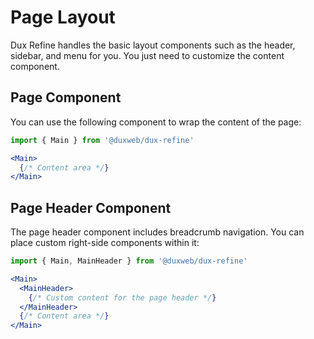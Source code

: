 # Page Layout

Dux Refine handles the basic layout components such as the header, sidebar, and menu for you. You just need to customize the content component.

## Page Component

You can use the following component to wrap the content of the page:

```jsx
import { Main } from '@duxweb/dux-refine'

<Main>
  {/* Content area */}
</Main>
```

## Page Header Component

The page header component includes breadcrumb navigation. You can place custom right-side components within it:

```jsx
import { Main, MainHeader } from '@duxweb/dux-refine'

<Main>
  <MainHeader>
    {/* Custom content for the page header */}
  </MainHeader>
  {/* Content area */}
</Main>
```